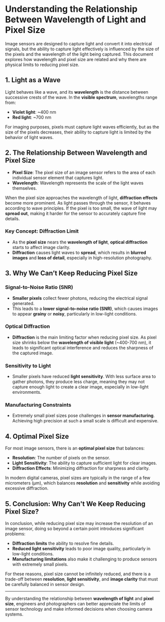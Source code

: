 # Understanding the Relationship Between Wavelength of Light and Pixel Size

Image sensors are designed to capture light and convert it into electrical signals, but the ability to capture light effectively is influenced by the size of the pixels and the wavelength of the light being captured. This document explores how wavelength and pixel size are related and why there are physical limits to reducing pixel size.

## 1. Light as a Wave

Light behaves like a wave, and its **wavelength** is the distance between successive crests of the wave. In the **visible spectrum**, wavelengths range from:
- **Violet light**: ~400 nm
- **Red light**: ~700 nm

For imaging purposes, pixels must capture light waves efficiently, but as the size of the pixels decreases, their ability to capture light is limited by the behavior of light waves.

## 2. The Relationship Between Wavelength and Pixel Size

- **Pixel Size**: The pixel size of an image sensor refers to the area of each individual sensor element that captures light. 
- **Wavelength**: Wavelength represents the scale of the light waves themselves.
  
When the pixel size approaches the wavelength of light, **diffraction effects** become more prominent. As light passes through the sensor, it behaves according to wave principles. If the pixel is too small, the wave of light may **spread out**, making it harder for the sensor to accurately capture fine details.

### Key Concept: Diffraction Limit
- As the **pixel size** nears the **wavelength of light**, **optical diffraction** starts to affect image clarity.
- **Diffraction** causes light waves to **spread**, which results in **blurred images** and **loss of detail**, especially in high-resolution photography.

## 3. Why We Can’t Keep Reducing Pixel Size

### **Signal-to-Noise Ratio (SNR)**
- **Smaller pixels** collect fewer photons, reducing the electrical signal generated.
- This leads to a **lower signal-to-noise ratio (SNR)**, which causes images to appear **grainy** or **noisy**, particularly in low-light conditions.

### **Optical Diffraction**
- **Diffraction** is the main limiting factor when reducing pixel size. As pixel size shrinks below the **wavelength of visible light** (~400-700 nm), it leads to significant optical interference and reduces the sharpness of the captured image.

### **Sensitivity to Light**
- Smaller pixels have reduced **light sensitivity**. With less surface area to gather photons, they produce less charge, meaning they may not capture enough light to create a clear image, especially in low-light environments.

### **Manufacturing Constraints**
- Extremely small pixel sizes pose challenges in **sensor manufacturing**. Achieving high precision at such a small scale is difficult and expensive.

## 4. Optimal Pixel Size

For most image sensors, there is an **optimal pixel size** that balances:
- **Resolution**: The number of pixels on the sensor.
- **Light Sensitivity**: The ability to capture sufficient light for clear images.
- **Diffraction Effects**: Minimizing diffraction for sharpness and clarity.

In modern digital cameras, pixel sizes are typically in the range of a few micrometers (μm), which balances **resolution** and **sensitivity** while avoiding excessive diffraction.

## 5. Conclusion: Why Can't We Keep Reducing Pixel Size?

In conclusion, while reducing pixel size may increase the resolution of an image sensor, doing so beyond a certain point introduces significant problems:
- **Diffraction limits** the ability to resolve fine details.
- **Reduced light sensitivity** leads to poor image quality, particularly in low-light conditions.
- **Manufacturing limitations** also make it challenging to produce sensors with extremely small pixels.

For these reasons, pixel size cannot be infinitely reduced, and there is a trade-off between **resolution**, **light sensitivity**, and **image clarity** that must be carefully balanced in sensor design.

---

By understanding the relationship between **wavelength of light** and **pixel size**, engineers and photographers can better appreciate the limits of sensor technology and make informed decisions when choosing camera systems.